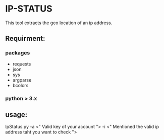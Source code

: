 # IP-STATUS


This tool extracts the geo location of an ip address.

## Requirment:

### packages 

- requests
- json
- sys
- argparse
- bcolors

### python > 3.x 

## usage: 

IpStatus.py  -a <" Valid key of your account "> -i <" Mentioned the valid ip address taht you want to check "> 


